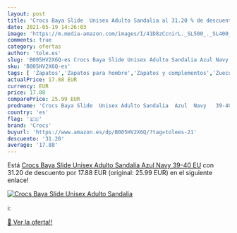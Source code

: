 ```yaml
---
layout: post
title: 'Crocs Baya Slide  Unisex Adulto Sandalia al 31.20 % de descuento'
date: 2021-05-19 14:26:03
image: 'https://m.media-amazon.com/images/I/41D8zCcnirL._SL500_._SL400_.jpg'
comments: true
category: ofertas
author: 'tole.es'
slug: 'B005HV2X6Q-es Crocs Baya Slide Unisex Adulto Sandalia Azul Navy 39-40 EU'
sku: 'B005HV2X6Q-es'
tags: [ 'Zapatos','Zapatos para hombre','Zapatos y complementos','Zuecos y mules para hombre','crocs','sandalia', ]
actualPrice: 17.88 EUR
currency: EUR
price: 17.88
comparePrice: 25.99 EUR
prodname: 'Crocs Baya Slide  Unisex Adulto Sandalia  Azul  Navy   39-40 EU'
country: 'es'
flag: '🇪🇸'
brand: 'Crocs'
buyurl: 'https://www.amazon.es/dp/B005HV2X6Q/?tag=tolees-21'
descuento: '31.20'
average: '17.88'
---
```


Está [Crocs Baya Slide  Unisex Adulto Sandalia  Azul  Navy   39-40 EU](https://www.amazon.es/dp/B005HV2X6Q/?tag=tolees-21) con 31.20 de descuento por 17.88 EUR (original: 25.99 EUR) en el siguiente enlace!

[![Crocs Baya Slide  Unisex Adulto Sandalia](https://m.media-amazon.com/images/I/41D8zCcnirL._SL500_._SL400_.jpg)](https://www.amazon.es/dp/B005HV2X6Q/?tag=tolees-21)

ℹ️:


[🛒 Ver la oferta!!](https://www.amazon.es/dp/B005HV2X6Q/?tag=tolees-21)
